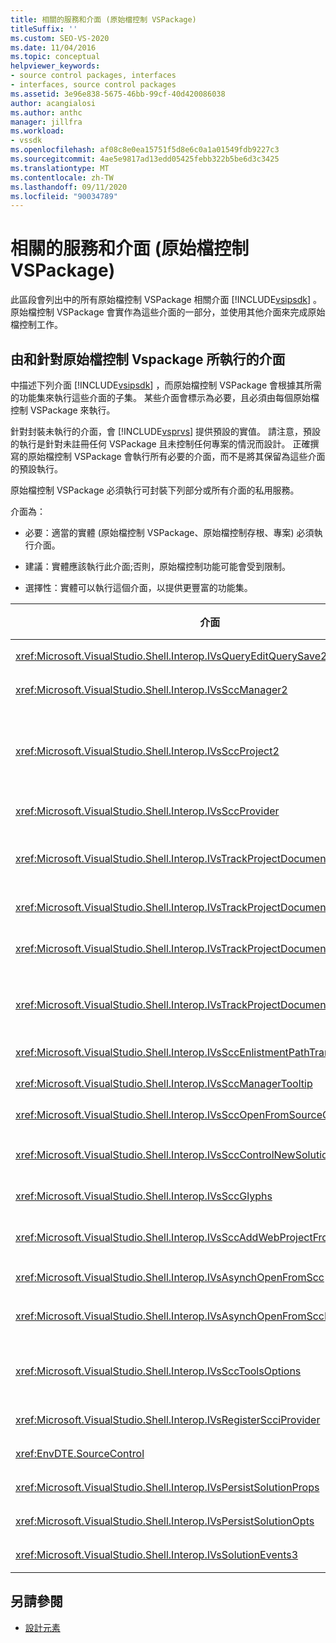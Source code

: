 ```yaml
---
title: 相關的服務和介面 (原始檔控制 VSPackage)
titleSuffix: ''
ms.custom: SEO-VS-2020
ms.date: 11/04/2016
ms.topic: conceptual
helpviewer_keywords:
- source control packages, interfaces
- interfaces, source control packages
ms.assetid: 3e96e838-5675-46bb-99cf-40d420086038
author: acangialosi
ms.author: anthc
manager: jillfra
ms.workload:
- vssdk
ms.openlocfilehash: af08c8e0ea15751f5d8e6c0a1a01549fdb9227c3
ms.sourcegitcommit: 4ae5e9817ad13edd05425febb322b5be6d3c3425
ms.translationtype: MT
ms.contentlocale: zh-TW
ms.lasthandoff: 09/11/2020
ms.locfileid: "90034789"
---
```

# <a name="related-services-and-interfaces-source-control-vspackage"></a>相關的服務和介面 (原始檔控制 VSPackage)

此區段會列出中的所有原始檔控制 VSPackage 相關介面 [!INCLUDE[vsipsdk](../../extensibility/includes/vsipsdk_md.md)] 。 原始檔控制 VSPackage 會實作為這些介面的一部分，並使用其他介面來完成原始檔控制工作。

## <a name="interfaces-implemented-by-and-for-source-control-vspackages"></a>由和針對原始檔控制 Vspackage 所執行的介面

 中描述下列介面 [!INCLUDE[vsipsdk](../../extensibility/includes/vsipsdk_md.md)] ，而原始檔控制 VSPackage 會根據其所需的功能集來執行這些介面的子集。 某些介面會標示為必要，且必須由每個原始檔控制 VSPackage 來執行。

 針對封裝未執行的介面，會 [!INCLUDE[vsprvs](../../code-quality/includes/vsprvs_md.md)] 提供預設的實值。 請注意，預設的執行是針對未註冊任何 VSPackage 且未控制任何專案的情況而設計。 正確撰寫的原始檔控制 VSPackage 會執行所有必要的介面，而不是將其保留為這些介面的預設執行。

 原始檔控制 VSPackage 必須執行可封裝下列部分或所有介面的私用服務。

 介面為：

- 必要：適當的實體 (原始檔控制 VSPackage、原始檔控制存根、專案) 必須執行介面。

- 建議：實體應該執行此介面;否則，原始檔控制功能可能會受到限制。

- 選擇性：實體可以執行這個介面，以提供更豐富的功能集。

| 介面 | 目的 | 實作為 | 實現？ |
| - | - |--------------------------|-------------|
| <xref:Microsoft.VisualStudio.Shell.Interop.IVsQueryEditQuerySave2> | 編輯器會在修改或儲存檔案之前呼叫這個介面。 如果簽出失敗，原始檔控制 VSPackage 可以簽出檔案或拒絕作業。 | 原始檔控制 VSPackage | 建議 |
| <xref:Microsoft.VisualStudio.Shell.Interop.IVsSccManager2> | 這個介面會為專案提供基本的原始檔控制功能，例如使用原始檔控制註冊和取消註冊專案，並提供基本原始檔控制圖像的支援。 | 原始檔控制 VSPackage | 必要 |
| <xref:Microsoft.VisualStudio.Shell.Interop.IVsSccProject2> | 這個介面是使用函式來取得 <xref:Microsoft.VisualStudio.Shell.Interop.IVsHierarchy> <xref:System.Runtime.InteropServices.Marshal.QueryInterface%2A> ，或直接將實作為的物件轉換 `IVsHierarchy` 成 `IVsSccProject2` 。 它是用來取得專案中原始檔控制下的檔案，或是用來通知專案目前的原始檔控制狀態或位置。 | Project | 必要 |
| <xref:Microsoft.VisualStudio.Shell.Interop.IVsSccProvider> | 整合模組使用此介面來設定目前作用中的 VSPackage。 | 原始檔控制 VSPackage | 必要 |
| <xref:Microsoft.VisualStudio.Shell.Interop.IVsTrackProjectDocuments2> | 這個介面是以訂用帳戶模型為基礎。 任何 VSPackage 都可以表示它想要接收檔事件，並由 shell 針對即將發生的事件發出建議。 它是由執行和處理 [!INCLUDE[vsprvs](../../code-quality/includes/vsprvs_md.md)] ，進而將執行的事件傳遞 `IVsTrackProjectDocumentsEvents2` 至 VSPackage。 | 原始檔控制存根 | 必要 |
| <xref:Microsoft.VisualStudio.Shell.Interop.IVsTrackProjectDocuments3> | 此介面提供批次處理、同步處理的讀取/寫入作業，以及 advanced `OnQueryAddFiles` 方法。 | 原始檔控制存根 | 必要 |
| <xref:Microsoft.VisualStudio.Shell.Interop.IVsTrackProjectDocumentsEvents2> | 當新檔案新增至專案時，或從專案重新命名或刪除檔案和資料夾時，**方案總管**和專案都會呼叫這個介面。 原始檔控制 VSPackage 可以簽出項目檔或取消作業。 | 原始檔控制 VSPackage | 建議 |
| <xref:Microsoft.VisualStudio.Shell.Interop.IVsTrackProjectDocumentsEvents3> | **方案總管** 和專案會呼叫這個介面，以回應對 IVstrackProjectDocuments3 介面的方法所做的呼叫。 原始檔控制 VSPackage 可以追蹤批次作業、同步處理的讀取/寫入作業，以及使用更先進的 `OnQueryAddFiles` 方法。 | 原始檔控制 VSPackage | 建議 |
| <xref:Microsoft.VisualStudio.Shell.Interop.IVsSccEnlistmentPathTranslation> | 這個介面會提供 Web 專案的登記管理支援。 | 原始檔控制 VSPackage | 建議 |
| <xref:Microsoft.VisualStudio.Shell.Interop.IVsSccManagerTooltip> | 這個介面是用來取得專案中原始檔控制檔案的工具提示。 | 原始檔控制 VSPackage | 選用 |
| <xref:Microsoft.VisualStudio.Shell.Interop.IVsSccOpenFromSourceControl> | 這個介面會提供命名空間延伸模組支援。 | 原始檔控制 VSPackage | 選用 |
| <xref:Microsoft.VisualStudio.Shell.Interop.IVsSccControlNewSolution> | VSPackage 會使用這個介面，將命名空間延伸整合到 **新**的、 **開啟**的或 **儲存** 對話方塊中。 因此，專案可以在建立時自動加入原始檔控制，或在儲存作業生效時新增至原始檔控制。 | 原始檔控制 VSPackage | 選用 |
| <xref:Microsoft.VisualStudio.Shell.Interop.IVsSccGlyphs> | VSPackage 會使用這個介面，將其他字元定義為 **方案總管**中節點的原始檔控制圖像。 | 原始檔控制 VSPackage | 選用 |
| <xref:Microsoft.VisualStudio.Shell.Interop.IVsSccAddWebProjectFromSourceControl> | Web 專案的 [ **加入** ] 對話方塊會使用此介面。 它會提供方法來流覽原始檔控制位置，以及開啟先前在該位置的原始檔控制存放庫中新增的 Web 專案。 | 原始檔控制 VSPackage | 建議 |
| <xref:Microsoft.VisualStudio.Shell.Interop.IVsAsynchOpenFromScc> | 這個介面可支援從原始檔控制載入專案的非同步 (背景) 。 | 原始檔控制 VSPackage | 選用 |
| <xref:Microsoft.VisualStudio.Shell.Interop.IVsAsynchOpenFromSccProjectEvents> | 這個介面可讓專案監看啟動非同步載入的進度 <xref:Microsoft.VisualStudio.Shell.Interop.IVsAsynchOpenFromScc> 。 | Project | 選用 |
| <xref:Microsoft.VisualStudio.Shell.Interop.IVsSccToolsOptions> | 這個介面可讓 IDE 查詢作用中的原始檔控制 VSPackage。 IDE 會查詢原始檔控制設定的值，即使沒有註冊任何使用中的原始檔控制 VSPackage 亦是如此。 這個介面是由執行和處理 [!INCLUDE[vsprvs](../../code-quality/includes/vsprvs_md.md)] 。 | 原始檔控制存根 | 必要 |
| <xref:Microsoft.VisualStudio.Shell.Interop.IVsRegisterScciProvider> | 這個介面是用來註冊原始檔控制 VSPackage。 | 原始檔控制存根 | 必要 |
| <xref:EnvDTE.SourceControl> | 此介面會在自動化中使用。 因此，它只會公開可在不顯示任何 UI 的情況下執行的函式。 | 原始檔控制 VSPackage | 選用 |
| <xref:Microsoft.VisualStudio.Shell.Interop.IVsPersistSolutionProps> | 這個介面是用來將方案中的原始檔控制設定儲存 ( .sln) 檔。 這些設定包括原始檔控制位置和原始檔控制狀態旗標。 | 原始檔控制 VSPackage | 建議 |
| <xref:Microsoft.VisualStudio.Shell.Interop.IVsPersistSolutionOpts> | 這個介面是用來將 [方案選項] 中的原始檔控制設定儲存 ( .suo) 檔。 這可能包括使用者特定的原始檔控制設定，例如目前使用者的登記位置。 | 原始檔控制 VSPackage | 建議 |
| <xref:Microsoft.VisualStudio.Shell.Interop.IVsSolutionEvents3> | 這個介面是用來監視事件，以便執行作業，例如在關閉方案之前簽入專案檔，或是在開啟專案時從原始檔控制取得新檔案。 | 原始檔控制 VSPackage | 建議 |

## <a name="see-also"></a>另請參閱
- [設計元素](../../extensibility/internals/source-control-vspackage-design-elements.md)
